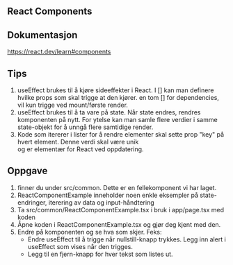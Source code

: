 ## React Components

## Dokumentasjon
https://react.dev/learn#components

## Tips
1. useEffect brukes til å kjøre sideeffekter i React. I [] kan man definere hvilke props som skal trigge at den kjører. en
   tom [] for dependencies, vil kun trigge ved mount/første render. 
2. useEffect brukes til å ta vare på state. Når state endres, rendres komponenten på nytt. 
   For ytelse kan man samle flere verdier i samme state-objekt for å unngå flere samtidige render. 
3. Kode som itererer i lister for å rendre elementer skal sette prop "key" på hvert element. Denne verdi skal være unik  
   og er elementær for React ved oppdatering.   

## Oppgave
1. <ReactComponentExample> finner du under src/common. Dette er en fellekomponent vi har laget.
2. ReactComponentExample inneholder noen enkle eksempler på state-endringer, iterering av data og input-håndtering
2. Ta src/common/ReactComponentExample.tsx i bruk i app/page.tsx med koden <ReactComponentExample/>
3. Åpne koden i ReactComponentExample.tsx og gjør deg kjent med den.
4. Endre på komponenten og se hva som skjer. Feks: 
   - Endre useEffect til å trigge når nullstill-knapp trykkes. Legg inn alert i useEffect som vises når den trigges. 
   - Legg til en fjern-knapp for hver tekst som listes ut. 

